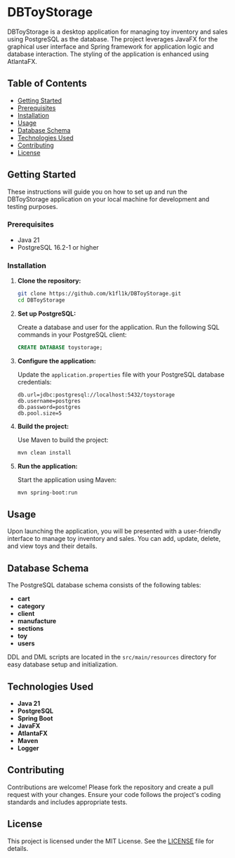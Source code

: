 # DBToyStorage

DBToyStorage is a desktop application for managing toy inventory and sales using PostgreSQL as the database. The project leverages JavaFX for the graphical user interface and Spring framework for application logic and database interaction. The styling of the application is enhanced using AtlantaFX.

## Table of Contents

- [Getting Started](#getting-started)
- [Prerequisites](#prerequisites)
- [Installation](#installation)
- [Usage](#usage)
- [Database Schema](#database-schema)
- [Technologies Used](#technologies-used)
- [Contributing](#contributing)
- [License](#license)

## Getting Started

These instructions will guide you on how to set up and run the DBToyStorage application on your local machine for development and testing purposes.

### Prerequisites

- Java 21
- PostgreSQL 16.2-1 or higher

### Installation

1. **Clone the repository:**

   ```sh
   git clone https://github.com/k1fl1k/DBToyStorage.git
   cd DBToyStorage
   ```

2. **Set up PostgreSQL:**

   Create a database and user for the application. Run the following SQL commands in your PostgreSQL client:

   ```sql
   CREATE DATABASE toystorage;
   ```

3. **Configure the application:**

   Update the `application.properties` file with your PostgreSQL database credentials:

   ```properties
   db.url=jdbc:postgresql://localhost:5432/toystorage
   db.username=postgres
   db.password=postgres
   db.pool.size=5
   ```

4. **Build the project:**

   Use Maven to build the project:

   ```sh
   mvn clean install
   ```

5. **Run the application:**

   Start the application using Maven:

   ```sh
   mvn spring-boot:run
   ```

## Usage

Upon launching the application, you will be presented with a user-friendly interface to manage toy inventory and sales. You can add, update, delete, and view toys and their details.

## Database Schema

The PostgreSQL database schema consists of the following tables:

- **cart**
- **category**
- **client**
- **manufacture**
- **sections**
- **toy**
- **users**

DDL and DML scripts are located in the `src/main/resources` directory for easy database setup and initialization.

## Technologies Used

- **Java 21**
- **PostgreSQL**
- **Spring Boot**
- **JavaFX**
- **AtlantaFX**
- **Maven**
- **Logger**

## Contributing

Contributions are welcome! Please fork the repository and create a pull request with your changes. Ensure your code follows the project's coding standards and includes appropriate tests.

## License

This project is licensed under the MIT License. See the [LICENSE](LICENSE) file for details.

